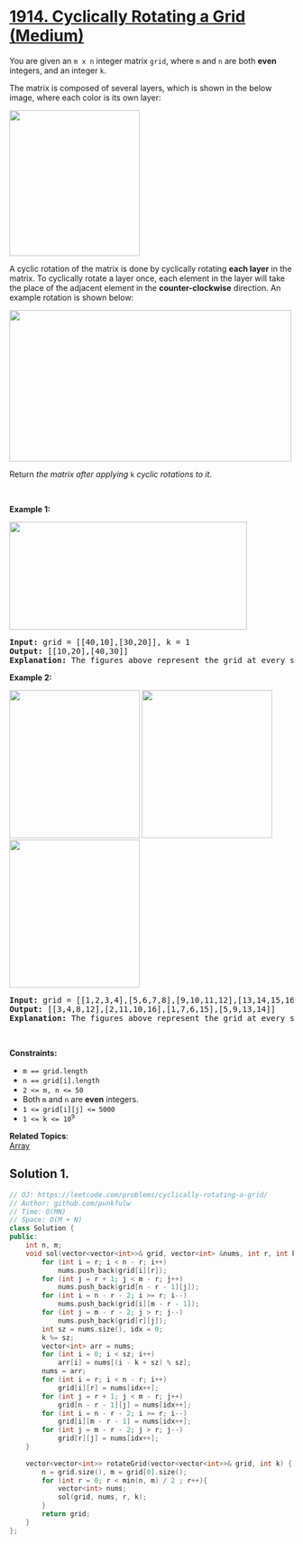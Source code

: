 # [1914. Cyclically Rotating a Grid (Medium)](https://leetcode.com/problems/cyclically-rotating-a-grid/)

<p>You are given an <code>m x n</code> integer matrix <code>grid</code>​​​, where <code>m</code> and <code>n</code> are both <strong>even</strong> integers, and an integer <code>k</code>.</p>

<p>The matrix is composed of several layers, which is shown in the below image, where each color is its own layer:</p>

<p><img alt="" src="https://assets.leetcode.com/uploads/2021/06/10/ringofgrid.png" style="width: 231px; height: 258px;"></p>

<p>A cyclic rotation of the matrix is done by cyclically rotating <strong>each layer</strong> in the matrix. To cyclically rotate a layer once, each element in the layer will take the place of the adjacent element in the <strong>counter-clockwise</strong> direction. An example rotation is shown below:</p>
<img alt="" src="https://assets.leetcode.com/uploads/2021/06/22/explanation_grid.jpg" style="width: 500px; height: 268px;">
<p>Return <em>the matrix after applying </em><code>k</code> <em>cyclic rotations to it</em>.</p>

<p>&nbsp;</p>
<p><strong>Example 1:</strong></p>
<img alt="" src="https://assets.leetcode.com/uploads/2021/06/19/rod2.png" style="width: 421px; height: 191px;">
<pre><strong>Input:</strong> grid = [[40,10],[30,20]], k = 1
<strong>Output:</strong> [[10,20],[40,30]]
<strong>Explanation:</strong> The figures above represent the grid at every state.
</pre>

<p><strong>Example 2:</strong></p>
<strong><img alt="" src="https://assets.leetcode.com/uploads/2021/06/10/ringofgrid5.png" style="width: 231px; height: 262px;"></strong> <strong><img alt="" src="https://assets.leetcode.com/uploads/2021/06/10/ringofgrid6.png" style="width: 231px; height: 262px;"></strong> <strong><img alt="" src="https://assets.leetcode.com/uploads/2021/06/10/ringofgrid7.png" style="width: 231px; height: 262px;"></strong>

<pre><strong>Input:</strong> grid = [[1,2,3,4],[5,6,7,8],[9,10,11,12],[13,14,15,16]], k = 2
<strong>Output:</strong> [[3,4,8,12],[2,11,10,16],[1,7,6,15],[5,9,13,14]]
<strong>Explanation:</strong> The figures above represent the grid at every state.
</pre>

<p>&nbsp;</p>
<p><strong>Constraints:</strong></p>

<ul>
	<li><code>m == grid.length</code></li>
	<li><code>n == grid[i].length</code></li>
	<li><code>2 &lt;= m, n &lt;= 50</code></li>
	<li>Both <code>m</code> and <code>n</code> are <strong>even</strong> integers.</li>
	<li><code>1 &lt;= grid[i][j] &lt;=<sup> </sup>5000</code></li>
	<li><code>1 &lt;= k &lt;= 10<sup>9</sup></code></li>
</ul>


**Related Topics**:  
[Array](https://leetcode.com/tag/array/)

## Solution 1.

```cpp
// OJ: https://leetcode.com/problems/cyclically-rotating-a-grid/
// Author: github.com/punkfulw
// Time: O(MN)
// Space: O(M + N)
class Solution {
public:
    int n, m;
    void sol(vector<vector<int>>& grid, vector<int> &nums, int r, int k){
        for (int i = r; i < n - r; i++)
            nums.push_back(grid[i][r]);
        for (int j = r + 1; j < m - r; j++)
            nums.push_back(grid[n - r - 1][j]);
        for (int i = n - r - 2; i >= r; i--)
            nums.push_back(grid[i][m - r - 1]);
        for (int j = m - r - 2; j > r; j--)
            nums.push_back(grid[r][j]);
        int sz = nums.size(), idx = 0;
        k %= sz;
        vector<int> arr = nums;
        for (int i = 0; i < sz; i++)
            arr[i] = nums[(i - k + sz) % sz];
        nums = arr;
        for (int i = r; i < n - r; i++)
            grid[i][r] = nums[idx++];
        for (int j = r + 1; j < m - r; j++)
            grid[n - r - 1][j] = nums[idx++];
        for (int i = n - r - 2; i >= r; i--)
            grid[i][m - r - 1] = nums[idx++];
        for (int j = m - r - 2; j > r; j--)
            grid[r][j] = nums[idx++];
    }
    
    vector<vector<int>> rotateGrid(vector<vector<int>>& grid, int k) {
        n = grid.size(), m = grid[0].size();
        for (int r = 0; r < min(n, m) / 2 ; r++){
            vector<int> nums;
            sol(grid, nums, r, k);
        }
        return grid;
    }
};
```
